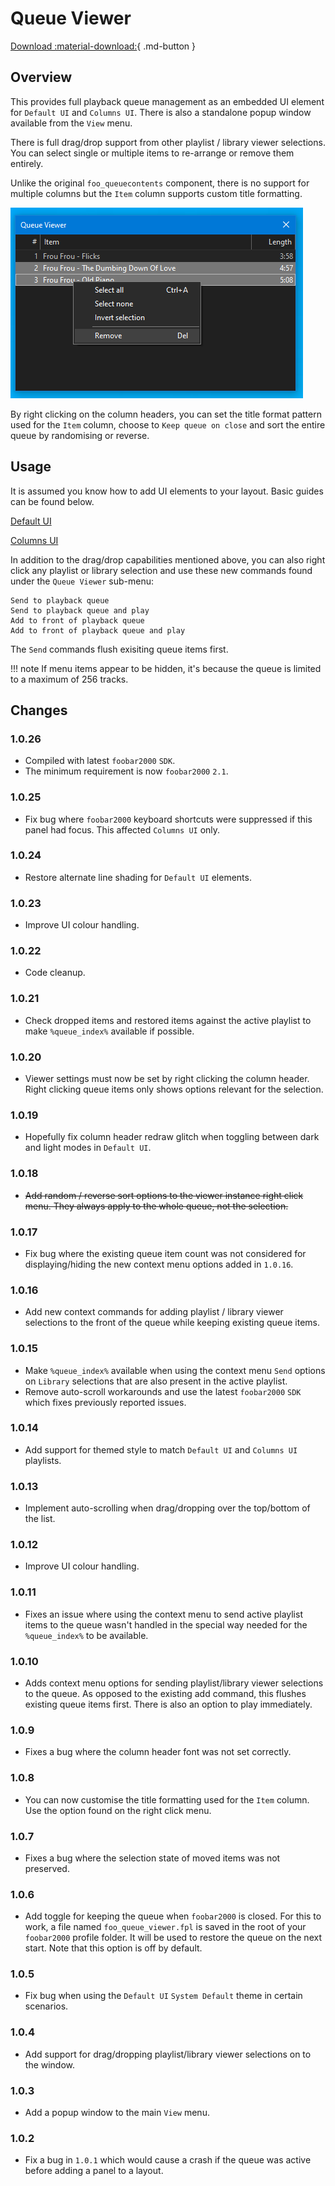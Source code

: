 # Queue Viewer
[Download :material-download:](https://github.com/marc2k3/marc2k3/releases){ .md-button }

## Overview
This provides full playback queue management as an embedded UI element for `Default UI`
and `Columns UI`. There is also a standalone popup window available from the `View` menu.

There is full drag/drop support from other playlist / library viewer selections. You
can select single or multiple items to re-arrange or remove them entirely.

Unlike the original `foo_queuecontents` component, there is no support for multiple columns
but the `Item` column supports custom title formatting.

![queue viewer](../images/queue-viewer.png)

By right clicking on the column headers, you can set the title format pattern used
for the `Item` column, choose to `Keep queue on close` and sort the entire queue
by randomising or reverse.

## Usage
It is assumed you know how to add UI elements to your layout. Basic guides
can be found below.

[Default UI](http://wiki.hydrogenaud.io/index.php?title=Foobar2000:Layout_Editing_Mode)

[Columns UI](https://wiki.yuo.be/columns_ui:config:layout)

In addition to the drag/drop capabilities mentioned above, you can also right click any
playlist or library selection and use these new commands found under the `Queue Viewer` sub-menu:

```
Send to playback queue
Send to playback queue and play
Add to front of playback queue
Add to front of playback queue and play
```

The `Send` commands flush exisiting queue items first.

!!! note
	If menu items appear to be hidden, it's because the queue is limited to a maximum of 256
	tracks.

## Changes

### 1.0.26
- Compiled with latest `foobar2000` `SDK`.
- The minimum requirement is now `foobar2000` `2.1`.

### 1.0.25
- Fix bug where `foobar2000` keyboard shortcuts were suppressed if this panel had focus. This affected `Columns UI` only.

### 1.0.24
- Restore alternate line shading for `Default UI` elements.

### 1.0.23
- Improve UI colour handling.

### 1.0.22
- Code cleanup.

### 1.0.21
- Check dropped items and restored items against the active playlist to make `%queue_index%` available if possible.

### 1.0.20
- Viewer settings must now be set by right clicking the column header. Right clicking queue items
only shows options relevant for the selection.

### 1.0.19
- Hopefully fix column header redraw glitch when toggling between dark and light modes in `Default UI`.

### 1.0.18
- ~~Add random / reverse sort options to the viewer instance right click menu. They always apply
to the whole queue, not the selection.~~

### 1.0.17
- Fix bug where the existing queue item count was not considered for displaying/hiding the
new context menu options added in `1.0.16`.

### 1.0.16
- Add new context commands for adding playlist / library viewer selections to the front of
the queue while keeping existing queue items.

### 1.0.15
- Make `%queue_index%` available when using the context menu `Send` options on `Library`
selections that are also present in the active playlist.
- Remove auto-scroll workarounds and use the latest `foobar2000` `SDK` which fixes previously
reported issues.

### 1.0.14
- Add support for themed style to match `Default UI` and `Columns UI` playlists.

### 1.0.13
- Implement auto-scrolling when drag/dropping over the top/bottom of the list.

### 1.0.12
- Improve UI colour handling.

### 1.0.11
- Fixes an issue where using the context menu to send active playlist items to the queue
wasn't handled in the special way needed for the `%queue_index%` to be available.

### 1.0.10
- Adds context menu options for sending playlist/library viewer selections to the queue. As
opposed to the existing add command, this flushes existing queue items first. There is also
an option to play immediately.

### 1.0.9
- Fixes a bug where the column header font was not set correctly.

### 1.0.8
- You can now customise the title formatting used for the `Item` column. Use the option
found on the right click menu.

### 1.0.7
- Fixes a bug where the selection state of moved items was not preserved.

### 1.0.6
- Add toggle for keeping the queue when `foobar2000` is closed. For this to work, a file named
`foo_queue_viewer.fpl` is saved in the root of your `foobar2000` profile folder. It will
be used to restore the queue on the next start. Note that this option is off by default.

### 1.0.5
- Fix bug when using the `Default UI` `System Default` theme in certain scenarios.

### 1.0.4
- Add support for drag/dropping playlist/library viewer selections on to the window.

### 1.0.3
- Add a popup window to the main `View` menu.

### 1.0.2
- Fix a bug in `1.0.1` which would cause a crash if the queue was active before adding a panel to a layout.
